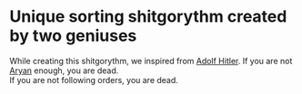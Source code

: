 # Unique sorting shitgorythm created by two geniuses
 While creating this shitgorythm, we inspired from [Adolf Hitler][1]. If you are not [Aryan][2] enough, you are dead.   
 If you are not following orders, you are dead.



[1]: https://en.wikipedia.org/wiki/Adolf_Hitler
[2]: https://en.wikipedia.org/wiki/Prime_number

